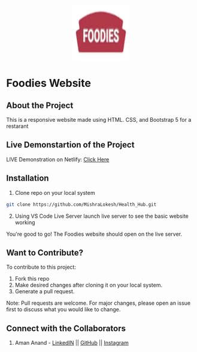 <p align="center">
<img src="https://github.com/CrypticMuze/Foodies_Website/blob/master/images/logo.png" alt="FoodiesLogo" height=150px width=150px/>
</p>

# Foodies Website
## About the Project

  This is a responsive website made using HTML. CSS, and Bootstrap 5 for a restarant

## Live Demonstartion of the Project

  LIVE Demonstration on Netlify: [Click Here](https://elastic-ride-6e8c52.netlify.app/)

## Installation

1. Clone repo on your local system

```bash
git clone https://github.com/MishraLokesh/Health_Hub.git
```
2. Using VS Code Live Server launch live server to see the basic website working

You're good to go! The Foodies website should open on the live server.

## Want to Contribute?
To contribute to this project:
1. Fork this repo
2. Make desired changes after cloning it on your local system.
3. Generate a pull request.

Note: Pull requests are welcome. For major changes, please open an issue first to discuss what you would like to change.

## Connect with the Collaborators
1. Aman Anand - [LinkedIN](https://www.linkedin.com/in/amanxanand/) || [GitHub](https://github.com/aman-anand1906) || [Instagram](https://www.instagram.com/aman_anand_619/")
